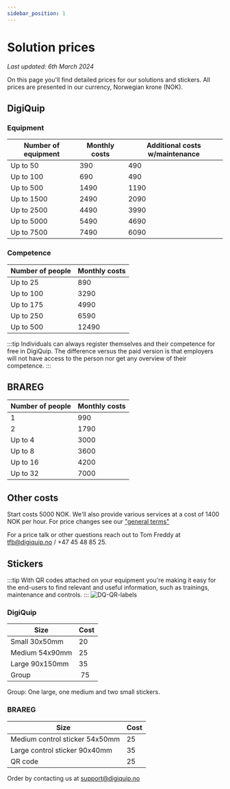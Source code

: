 ```yaml
---
sidebar_position: 1
---
```

# Solution prices

*Last updated: 6th March 2024*

On this page you'll find detailed prices for our solutions and stickers. All prices are presented in our currency, Norwegian krone (NOK).

## DigiQuip

### Equipment
Number of equipment|Monthly costs|Additional costs w/maintenance|
|--|--|--|
|Up to 50|390|490|
|Up to 100|690|490|
|Up to 500|1490|1190|
|Up to 1500|2490|2090|
|Up to 2500|4490|3990|
|Up to 5000|5490|4690|
|Up to 7500|7490|6090|

### Competence

Number of people|Monthly costs|
|--------------|--|
|Up to 25|890|
|Up to 100|3290|
|Up to 175|4990|
|Up to 250|6590|
|Up to 500|12490|

:::tip
Individuals can always register themselves and their competence for free in DigiQuip. The difference versus the paid version is that employers will not have access to the person nor get any overview of their competence.
:::

## BRAREG

Number of people|Monthly costs|
|---------------|--|
|1|990|
|2|1790|
|Up to 4|3000|
|Up to 8|3600|
|Up to 16|4200|
|Up to 32|7000|

## Other costs

Start costs 5000 NOK. We'll also provide various services at a cost of 1400 NOK per hour. For price changes see our ["general terms"](https://digiquip.no/en/docs/legal/terms)

For a price talk or other questions reach out to Tom Freddy at tfb@digiquip.no / +47 45 48 85 25.

## Stickers  

:::tip
With QR codes attached on your equipment you're making it easy for the end-users to find relevant and useful information, such as trainings, maintenance and controls.
:::
![DQ-QR-labels](/img/scann-qr-code.jpg)
### DigiQuip

Size    |Cost| 
| ------------|----|
| Small 30x50mm| 20|
| Medium 54x90mm | 25| 
| Large 90x150mm| 35|
| Group | 75| 

Group: One large, one medium and two small stickers.

### BRAREG

Size      | Cost       | 
|--------------|------------ |
| Medium control sticker 54x50mm|25| 
| Large control sticker 90x40mm|35|
| QR code|25|

Order by contacting us at support@digiquip.no